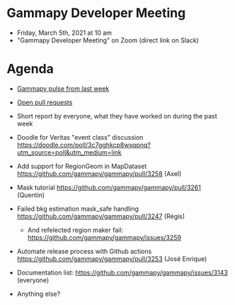 # Gammapy Developer Meeting

* Friday, March 5th, 2021 at 10 am
* "Gammapy Developer Meeting" on Zoom (direct link on Slack)
# Agenda

* [Gammapy pulse from last week](https://github.com/gammapy/gammapy/pulse)
* [Open pull requests](https://github.com/gammapy/gammapy/pulls)
* Short report by everyone, what they have worked on during the past week 


* Doodle for Veritas "event class" discussion https://doodle.com/poll/3c7gghkcp8wxqpnq?utm_source=poll&utm_medium=link  
* Add support for RegionGeom in MapDataset https://github.com/gammapy/gammapy/pull/3258 (Axel)
* Mask tutorial https://github.com/gammapy/gammapy/pull/3261 (Quentin)
* Failed bkg estimation mask_safe handling https://github.com/gammapy/gammapy/pull/3247 (Régis)
  - And refelected region maker fail: https://github.com/gammapy/gammapy/issues/3259
* Automate release process with Github actions https://github.com/gammapy/gammapy/pull/3253 (José Enrique)
* Documentation list: https://github.com/gammapy/gammapy/issues/3143 (everyone)
* Anything else?
